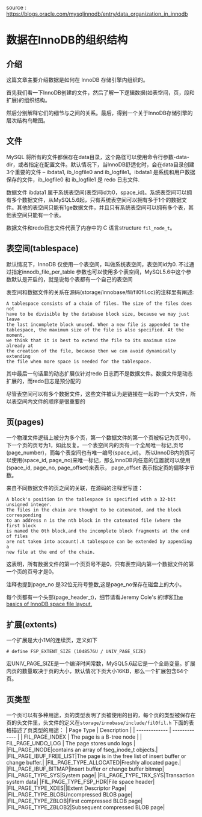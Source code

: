 source : https://blogs.oracle.com/mysqlinnodb/entry/data_organization_in_innodb

数据在InnoDB的组织结构
==============

介绍
---
这篇文章主要介绍数据是如何在 InnoDB 存储引擎内组织的。

首先我们看一下InnoDB创建的文件，然后了解一下逻辑数据(如表空间，页，段和扩展)的组织结构。

然后分别解释它们的细节与之间的关系。最后，得到一个关于InnoDB存储引擎的层次结构鸟瞰图。


文件
---
MySQL 将所有的文件都保存在data目录，这个路径可以使用命令行参数-data-dir，或者指定在配置文件。默认情况下，当InnoDB舒适化时，会在data目录创建3个重要的文件 – ibdata1, ib_logfile0 and ib_logfile1。ibdata1 是系统和用户数据保存的文件，ib_logfile0 和 ib_logfile1 是 redo 日志文件.

数据文件 ibdata1 属于系统表空间(表空间id为0，space_id)。系统表空间可以拥有多个数据文件，从MySQL5.6起，只有系统表空间可以拥有多于1个的数据文件。其他的表空间只能有1ge数据文件，并且只有系统表空间可以拥有多个表，其他表空间只能有一个表。

数据文件和redo日志文件代表了内存中的 C 语言structure  `fil_node_t`。


表空间(tablespace)
---------------
默认情况下，InnoDB 仅使用一个表空间，叫做系统表空间，表空间id为0. 不过通过指定innodb_file_per_table 参数也可以使用多个表空间，MySQL5.6中这个参数默认是开启的，就是说每个表都有一个自己的表空间

表空间和数据文件的关系在源码(storage/innobase/fil/fil0fil.cc)的注释里有阐述:

```
A tablespace consists of a chain of files. The size of the files does not
have to be divisible by the database block size, because we may just leave
the last incomplete block unused. When a new file is appended to the
tablespace, the maximum size of the file is also specified. At the moment,
we think that it is best to extend the file to its maximum size already at
the creation of the file, because then we can avoid dynamically extending
the file when more space is needed for the tablespace.
```

其中最后一句话里的动态扩展仅针对redo 日志而不是数据文件。数据文件是动态扩展的，而redo日志是预分配的

尽管表空间可以有多个数据文件，这些文件被认为是链接在一起的一个大文件，所以表空间内文件的顺序是很重要的

页(pages)
--------
一个物理文件逻辑上被分为多个页，第一个数据文件的第一个页被标记为页号0，下一个页的页号为1，如此反复。一个表空间内的页有一个全局唯一标记,页号(page_number)，而每个表空间也有唯一编号(space_id)。
所以InnoDB内的页可以使用(space_id, page_no)来唯一标记，那么InnoDB内任意的位置就可以使用(space_id, page_no, page_offset)来表示，
page_offset 表示指定页的偏移字节数。

来自不同数据文件的页之间的关联，在源码的注释里写道：
```
A block's position in the tablespace is specified with a 32-bit unsigned integer.
The files in the chain are thought to be catenated, and the block corresponding
to an address n is the nth block in the catenated file (where the first block
is named the 0th block,and the incomplete block fragments at the end of files
are not taken into account).A tablespace can be extended by appending a
new file at the end of the chain.
```
这表明，所有数据文件的第一个页页号不是0，只有表空间内第一个数据文件的第一个页的页号才是0。

注释也提到page_no 是32位无符号整数,这是page_no保存在磁盘上的大小。

每个页都有一个头部(page_header_t)，细节请看Jeremy Cole's 的博客[The basics of InnoDB space file layout.](http://blog.jcole.us/2013/01/03/the-basics-of-innodb-space-file-layout/)

扩展(extents)
-----------
一个扩展是大小1M的连续页，定义如下
```
# define FSP_EXTENT_SIZE (1048576U / UNIV_PAGE_SIZE)
```
宏UNIV_PAGE_SIZE是一个编译时间常数，MySQL5.6起它是一个全局变量。扩展内页的数量取决于页的大小，默认情况下页大小16KB，那么一个扩展包含64个页。

页类型
---
一个页可以有多种用途，页的类型表明了页被使用的目的，每个页的类型被保存在页的头文件里，头文件的定义在`storage/innobase/include/fil0fil.h`
下面的表格描述了页类型的用途：
| Page Type | Description |
| ------------- | ------------- |
| FIL_PAGE_INDEX | The page is a B-tree node |
| FIL_PAGE_UNDO_LOG | The page stores undo logs |
|FIL_PAGE_INODE|contains an array of fseg_inode_t objects.|
|FIL_PAGE_IBUF_FREE_LIST|The page is in the free list of insert buffer or change buffer.|
|FIL_PAGE_TYPE_ALLOCATED|Freshly allocated page.|
|FIL_PAGE_IBUF_BITMAP|Insert buffer or change buffer bitmap|
|FIL_PAGE_TYPE_SYS|System page|
|FIL_PAGE_TYPE_TRX_SYS|Transaction system data|
|FIL_PAGE_TYPE_FSP_HDR|File space header|
|FIL_PAGE_TYPE_XDES||Extent Descriptor Page|
|FIL_PAGE_TYPE_BLOBUncompressed BLOB page|
|FIL_PAGE_TYPE_ZBLOB|First compressed BLOB page|
|FIL_PAGE_TYPE_ZBLOB2|Subsequent compressed BLOB page|


